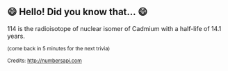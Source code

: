 ## :smile: Hello! Did you know that... :smile:
114 is the radioisotope of nuclear isomer of Cadmium with a half-life of 14.1 years.

<sup>(come back in 5 minutes for the next trivia)</sup>


<sup>Credits: http://numbersapi.com</sup>
